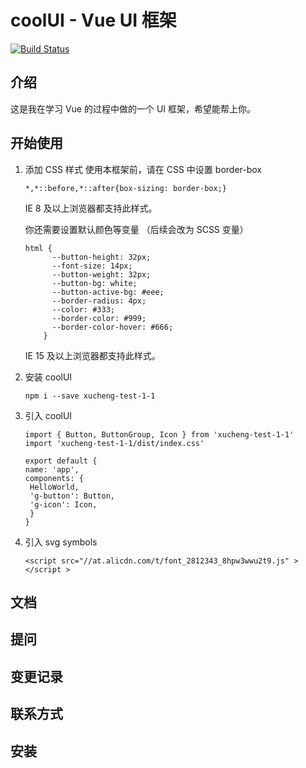 # coolUI - Vue UI 框架

[![Build Status](https://app.travis-ci.com/yuizhixiaocaiji/coolUI-demo.svg?branch=master)](https://app.travis-ci.com/yuizhixiaocaiji/coolUI-demo)

## 介绍

这是我在学习 Vue 的过程中做的一个 UI 框架，希望能帮上你。

## 开始使用

1. 添加 CSS 样式 使用本框架前，请在 CSS 中设置 border-box
    ```
    *,*::before,*::after{box-sizing: border-box;}
    ```
   IE 8 及以上浏览器都支持此样式。

   你还需要设置默认颜色等变量 （后续会改为 SCSS 变量）
    ```
    html {
          --button-height: 32px;
          --font-size: 14px;
          --button-weight: 32px;
          --button-bg: white;
          --button-active-bg: #eee;
          --border-radius: 4px;
          --color: #333;
          --border-color: #999;
          --border-color-hover: #666;
        }
    ```
   IE 15 及以上浏览器都支持此样式。

2. 安装 coolUI

   ```
   npm i --save xucheng-test-1-1
   ```

3. 引入 coolUI
   ```
   import { Button, ButtonGroup, Icon } from 'xucheng-test-1-1'
   import 'xucheng-test-1-1/dist/index.css'

   export default {
   name: 'app',
   components: {
    HelloWorld,
    'g-button': Button,
    'g-icon': Icon,
    }
   }
   ```

4. 引入 svg symbols
   ```
   <script src="//at.alicdn.com/t/font_2812343_8hpw3wwu2t9.js" ></script >
   ```


## 文档

## 提问

## 变更记录

## 联系方式

## 安装

